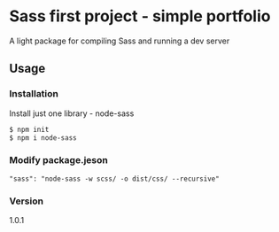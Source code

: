 # Sass first project - simple portfolio

A light package for compiling Sass and running a dev server

## Usage

### Installation

Install just one library - node-sass

```sh
$ npm init
$ npm i node-sass
```

### Modify package.jeson

```
"sass": "node-sass -w scss/ -o dist/css/ --recursive"
```

### Version
1.0.1
